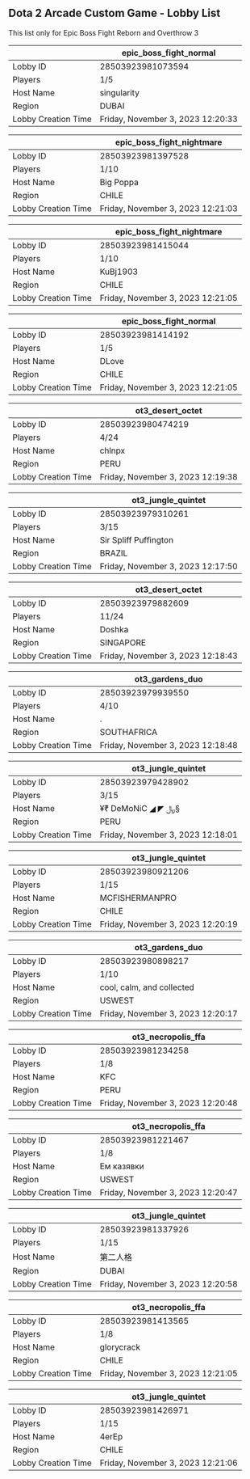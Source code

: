 ## Dota 2 Arcade Custom Game - Lobby List

This list only for Epic Boss Fight Reborn and Overthrow 3

|  | epic_boss_fight_normal |
| ------ | ------ |
| Lobby ID | 28503923981073594 |
| Players | 1/5 |
| Host Name | singularity |
| Region | DUBAI |
| Lobby Creation Time | Friday, November 3, 2023 12:20:33 |


|  | epic_boss_fight_nightmare |
| ------ | ------ |
| Lobby ID | 28503923981397528 |
| Players | 1/10 |
| Host Name | Big Poppa |
| Region | CHILE |
| Lobby Creation Time | Friday, November 3, 2023 12:21:03 |


|  | epic_boss_fight_nightmare |
| ------ | ------ |
| Lobby ID | 28503923981415044 |
| Players | 1/10 |
| Host Name | KuBj1903 |
| Region | CHILE |
| Lobby Creation Time | Friday, November 3, 2023 12:21:05 |


|  | epic_boss_fight_normal |
| ------ | ------ |
| Lobby ID | 28503923981414192 |
| Players | 1/5 |
| Host Name | DLove |
| Region | CHILE |
| Lobby Creation Time | Friday, November 3, 2023 12:21:05 |


|  | ot3_desert_octet |
| ------ | ------ |
| Lobby ID | 28503923980474219 |
| Players | 4/24 |
| Host Name | chlnpx |
| Region | PERU |
| Lobby Creation Time | Friday, November 3, 2023 12:19:38 |


|  | ot3_jungle_quintet |
| ------ | ------ |
| Lobby ID | 28503923979310261 |
| Players | 3/15 |
| Host Name | Sir Spliff Puffington |
| Region | BRAZIL |
| Lobby Creation Time | Friday, November 3, 2023 12:17:50 |


|  | ot3_desert_octet |
| ------ | ------ |
| Lobby ID | 28503923979882609 |
| Players | 11/24 |
| Host Name | Doshka |
| Region | SINGAPORE |
| Lobby Creation Time | Friday, November 3, 2023 12:18:43 |


|  | ot3_gardens_duo |
| ------ | ------ |
| Lobby ID | 28503923979939550 |
| Players | 4/10 |
| Host Name | . |
| Region | SOUTHAFRICA |
| Lobby Creation Time | Friday, November 3, 2023 12:18:48 |


|  | ot3_jungle_quintet |
| ------ | ------ |
| Lobby ID | 28503923979428902 |
| Players | 3/15 |
| Host Name | ¥₹ DeMoNiC ◢ ◤ ﷼§ |
| Region | PERU |
| Lobby Creation Time | Friday, November 3, 2023 12:18:01 |


|  | ot3_jungle_quintet |
| ------ | ------ |
| Lobby ID | 28503923980921206 |
| Players | 1/15 |
| Host Name | MCFISHERMANPRO |
| Region | CHILE |
| Lobby Creation Time | Friday, November 3, 2023 12:20:19 |


|  | ot3_gardens_duo |
| ------ | ------ |
| Lobby ID | 28503923980898217 |
| Players | 1/10 |
| Host Name | cool, calm, and collected |
| Region | USWEST |
| Lobby Creation Time | Friday, November 3, 2023 12:20:17 |


|  | ot3_necropolis_ffa |
| ------ | ------ |
| Lobby ID | 28503923981234258 |
| Players | 1/8 |
| Host Name | KFC |
| Region | PERU |
| Lobby Creation Time | Friday, November 3, 2023 12:20:48 |


|  | ot3_necropolis_ffa |
| ------ | ------ |
| Lobby ID | 28503923981221467 |
| Players | 1/8 |
| Host Name | Ем казявки |
| Region | USWEST |
| Lobby Creation Time | Friday, November 3, 2023 12:20:47 |


|  | ot3_jungle_quintet |
| ------ | ------ |
| Lobby ID | 28503923981337926 |
| Players | 1/15 |
| Host Name | 第二人格 |
| Region | DUBAI |
| Lobby Creation Time | Friday, November 3, 2023 12:20:58 |


|  | ot3_necropolis_ffa |
| ------ | ------ |
| Lobby ID | 28503923981413565 |
| Players | 1/8 |
| Host Name | glorycrack |
| Region | CHILE |
| Lobby Creation Time | Friday, November 3, 2023 12:21:05 |


|  | ot3_jungle_quintet |
| ------ | ------ |
| Lobby ID | 28503923981426971 |
| Players | 1/15 |
| Host Name | 4erEp |
| Region | CHILE |
| Lobby Creation Time | Friday, November 3, 2023 12:21:06 |



